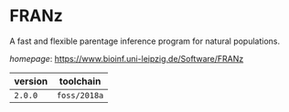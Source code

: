 # FRANz

A fast and flexible parentage inference program for natural populations.

*homepage*: <https://www.bioinf.uni-leipzig.de/Software/FRANz>

version | toolchain
--------|----------
``2.0.0`` | ``foss/2018a``
